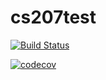 # cs207test
[![Build Status](https://travis-ci.org/jadekessler3/cs207test.svg?branch=master)](https://travis-ci.org/jadekessler3/cs207test)

[![codecov](https://codecov.io/gh/jadekessler3/cs207test/branch/master/graph/badge.svg)](https://codecov.io/gh/jadekessler3/cs207test)
